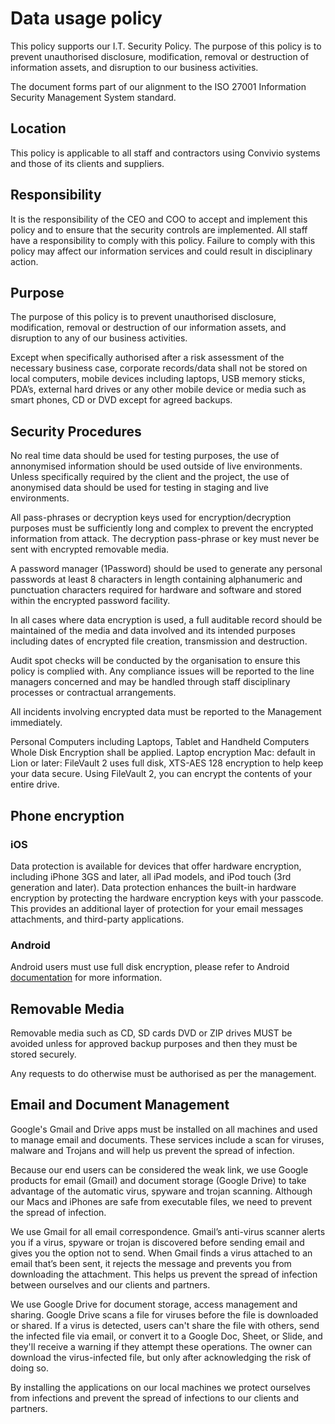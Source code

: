 # Data usage policy

This policy supports our I.T. Security Policy. The purpose of this policy is to prevent unauthorised disclosure, modification, removal or destruction of information assets, and disruption to our business activities.

The document forms part of our alignment to the ISO 27001 Information Security Management System standard.

## Location

This policy is applicable to all staff and contractors using Convivio systems and those of its clients and suppliers.

## Responsibility

It is the responsibility of the CEO and COO to accept and implement this policy and to ensure that the security controls are implemented. All staff have a responsibility to comply with this policy. Failure to comply with this policy may affect our information services and could result in disciplinary action.

## Purpose

The purpose of this policy is to prevent unauthorised disclosure, modification, removal or destruction of our information assets, and disruption to any of our business activities.

Except when specifically authorised after a risk assessment of the necessary business case, corporate records/data shall not be stored on local computers, mobile devices including laptops, USB memory sticks, PDA’s, external hard drives or any other mobile device or media such as smart phones, CD or DVD except for agreed backups.

## Security Procedures

No real time data should be used for testing purposes, the use of annonymised information should be used outside of live environments. Unless specifically required by the client and the project, the use of anonymised data should be used for testing in staging and live environments.

All pass-phrases or decryption keys used for encryption/decryption purposes must be sufficiently long and complex to prevent the encrypted information from attack. The decryption pass-phrase or key must never be sent with encrypted removable media.

A password manager \(1Password\) should be used to generate any personal passwords at least 8 characters in length containing alphanumeric and punctuation characters required for hardware and software and stored within the encrypted password facility.

In all cases where data encryption is used, a full auditable record should be maintained of the media and data involved and its intended purposes including dates of encrypted file creation, transmission and destruction.

Audit spot checks will be conducted by the organisation to ensure this policy is complied with. Any compliance issues will be reported to the line managers concerned and may be handled through staff disciplinary processes or contractual arrangements.

All incidents involving encrypted data must be reported to the Management immediately.

Personal Computers including Laptops, Tablet and Handheld Computers Whole Disk Encryption shall be applied. Laptop encryption Mac: default in Lion or later: FileVault 2 uses full disk, XTS-AES 128 encryption to help keep your data secure. Using FileVault 2, you can encrypt the contents of your entire drive.

## Phone encryption

### iOS

Data protection is available for devices that offer hardware encryption, including iPhone 3GS and later, all iPad models, and iPod touch \(3rd generation and later\). Data protection enhances the built-in hardware encryption by protecting the hardware encryption keys with your passcode. This provides an additional layer of protection for your email messages attachments, and third-party applications.

### Android

Android users must use full disk encryption, please refer to Android [documentation](https://source.android.com/security/encryption/full-disk) for more information.

## Removable Media

Removable media such as CD, SD cards DVD or ZIP drives MUST be avoided unless for approved backup purposes and then they must be stored securely.

Any requests to do otherwise must be authorised as per the management.

## Email and Document Management

Google's Gmail and Drive apps must be installed on all machines and used to manage email and documents. These services include a scan for viruses, malware and Trojans and will help us prevent the spread of infection.

Because our end users can be considered the weak link, we use Google products for email \(Gmail\) and document storage \(Google Drive\) to take advantage of the automatic virus, spyware and trojan scanning. Although our Macs and iPhones are safe from executable files, we need to prevent the spread of infection.

We use Gmail for all email correspondence. Gmail’s anti-virus scanner alerts you if a virus, spyware or trojan is discovered before sending email and gives you the option not to send. When Gmail finds a virus attached to an email that’s been sent, it rejects the message and prevents you from downloading the attachment. This helps us prevent the spread of infection between ourselves and our clients and partners.

We use Google Drive for document storage, access management and sharing. Google Drive scans a file for viruses before the file is downloaded or shared. If a virus is detected, users can't share the file with others, send the infected file via email, or convert it to a Google Doc, Sheet, or Slide, and they'll receive a warning if they attempt these operations. The owner can download the virus-infected file, but only after acknowledging the risk of doing so.

By installing the applications on our local machines we protect ourselves from infections and prevent the spread of infections to our clients and partners.

